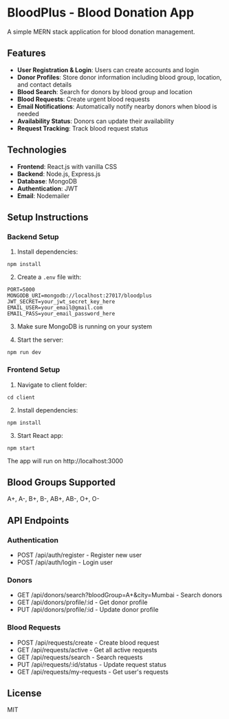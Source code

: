 # BloodPlus - Blood Donation App

A simple MERN stack application for blood donation management.

## Features

- **User Registration & Login**: Users can create accounts and login
- **Donor Profiles**: Store donor information including blood group, location, and contact details
- **Blood Search**: Search for donors by blood group and location
- **Blood Requests**: Create urgent blood requests
- **Email Notifications**: Automatically notify nearby donors when blood is needed
- **Availability Status**: Donors can update their availability
- **Request Tracking**: Track blood request status

## Technologies

- **Frontend**: React.js with vanilla CSS
- **Backend**: Node.js, Express.js
- **Database**: MongoDB
- **Authentication**: JWT
- **Email**: Nodemailer

## Setup Instructions

### Backend Setup

1. Install dependencies:
```
npm install
```

2. Create a `.env` file with:
```
PORT=5000
MONGODB_URI=mongodb://localhost:27017/bloodplus
JWT_SECRET=your_jwt_secret_key_here
EMAIL_USER=your_email@gmail.com
EMAIL_PASS=your_email_password_here
```

3. Make sure MongoDB is running on your system

4. Start the server:
```
npm run dev
```

### Frontend Setup

1. Navigate to client folder:
```
cd client
```

2. Install dependencies:
```
npm install
```

3. Start React app:
```
npm start
```

The app will run on http://localhost:3000

## Blood Groups Supported

A+, A-, B+, B-, AB+, AB-, O+, O-

## API Endpoints

### Authentication
- POST /api/auth/register - Register new user
- POST /api/auth/login - Login user

### Donors
- GET /api/donors/search?bloodGroup=A+&city=Mumbai - Search donors
- GET /api/donors/profile/:id - Get donor profile
- PUT /api/donors/profile/:id - Update donor profile

### Blood Requests
- POST /api/requests/create - Create blood request
- GET /api/requests/active - Get all active requests
- GET /api/requests/search - Search requests
- PUT /api/requests/:id/status - Update request status
- GET /api/requests/my-requests - Get user's requests

## License

MIT

